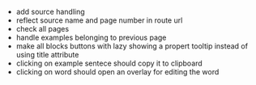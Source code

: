 - add source handling
- reflect source name and page number in route url
- check all pages
- handle examples belonging to previous page
- make all blocks buttons with lazy showing a propert tooltip instead of using title attribute
- clicking on example sentece should copy it to clipboard
- clicking on word should open an overlay for editing the word